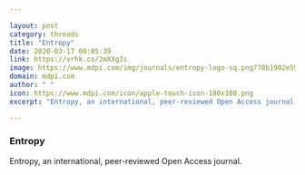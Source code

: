 ```yaml
---

layout: post
category: threads
title: "Entropy"
date: 2020-03-17 00:05:39
link: https://vrhk.co/2mXXgIs
image: https://www.mdpi.com/img/journals/entropy-logo-sq.png?78b1902e596e9c35
domain: mdpi.com
author: " "
icon: https://www.mdpi.com/icon/apple-touch-icon-180x180.png
excerpt: "Entropy, an international, peer-reviewed Open Access journal."

---
```


### Entropy

Entropy, an international, peer-reviewed Open Access journal.